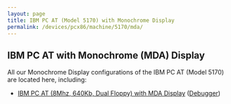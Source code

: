 ```yaml
---
layout: page
title: IBM PC AT (Model 5170) with Monochrome Display
permalink: /devices/pcx86/machine/5170/mda/
---
```


IBM PC AT with Monochrome (MDA) Display
---------------------------------------

All our Monochrome Display configurations of the IBM PC AT (Model 5170) are located here, including:

* [IBM PC AT (8Mhz, 640Kb, Dual Floppy) with MDA Display](/devices/pcx86/machine/5170/mda/640kb/rev3/) ([Debugger](/devices/pcx86/machine/5170/mda/640kb/rev3/debugger/))
